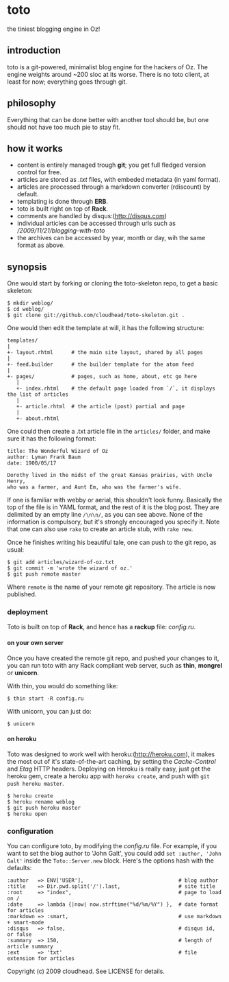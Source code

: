 toto
====

the tiniest blogging engine in Oz!

introduction
------------

toto is a git-powered, minimalist blog engine for the hackers of Oz. The engine weights around ~200 sloc at its worse.
There is no toto client, at least for now; everything goes through git.

philosophy
----------

Everything that can be done better with another tool should be, but one should not have too much pie to stay fit.

how it works
------------

- content is entirely managed trough **git**; you get full fledged version control for free.
- articles are stored as _.txt_ files, with embeded metadata (in yaml format).
- articles are processed through a markdown converter (rdiscount) by default.
- templating is done through **ERB**.
- toto is built right on top of **Rack**.
- comments are handled by disqus:(http://disqus.com)
- individual articles can be accessed through urls such as _/2009/11/21/blogging-with-toto_
- the archives can be accessed by year, month or day, wih the same format as above.

synopsis
--------

One would start by forking or cloning the toto-skeleton repo, to get a basic skeleton:
    
    $ mkdir weblog/
    $ cd weblog/
    $ git clone git://github.com/cloudhead/toto-skeleton.git .

One would then edit the template at will, it has the following structure:

    templates/
    |
    +- layout.rhtml      # the main site layout, shared by all pages
    |
    +- feed.builder      # the builder template for the atom feed
    |
    +- pages/            # pages, such as home, about, etc go here
       |
       +- index.rhtml    # the default page loaded from `/`, it displays the list of articles
       |
       +- article.rhtml  # the article (post) partial and page
       |
       +- about.rhtml

One could then create a .txt article file in the `articles/` folder, and make sure it has the following format:

    title: The Wonderful Wizard of Oz
    author: Lyman Frank Baum
    date: 1900/05/17

    Dorothy lived in the midst of the great Kansas prairies, with Uncle Henry, 
    who was a farmer, and Aunt Em, who was the farmer's wife.
  
If one is familiar with webby or aerial, this shouldn't look funny. Basically the top of the file is in YAML format,
and the rest of it is the blog post. They are delimited by an empty line `/\n\n/`, as you can see above. 
None of the information is compulsory, but it's strongly encouraged you specify it.
Note that one can also use `rake` to create an article stub, with `rake new`.

Once he finishes writing his beautiful tale, one can push to the git repo, as usual:

    $ git add articles/wizard-of-oz.txt
    $ git commit -m 'wrote the wizard of oz.'
    $ git push remote master

Where `remote` is the name of your remote git repository. The article is now published.

### deployment

Toto is built on top of **Rack**, and hence has a **rackup** file: _config.ru_.

#### on your own server

Once you have created the remote git repo, and pushed your changes to it, you can run toto with any Rack compliant web server, 
such as **thin**, **mongrel** or **unicorn**.

With thin, you would do something like:

    $ thin start -R config.ru

With unicorn, you can just do:

    $ unicorn

#### on heroku

Toto was designed to work well with heroku:(http://heroku.com), it makes the most out of it's state-of-the-art caching, 
by setting the _Cache-Control_ and _Etag_ HTTP headers. Deploying on Heroku is really easy, just get the heroku gem, 
create a heroku app with `heroku create`, and push with `git push heroku master`.

    $ heroku create
    $ heroku rename weblog
    $ git push heroku master
    $ heroku open

### configuration

You can configure toto, by modifying the _config.ru_ file. For example, if you want to set the blog author to 'John Galt',
you could add `set :author, 'John Galt'` inside the `Toto::Server.new` block. Here's the options hash with the defaults: 

    :author   => ENV['USER'],                               # blog author 
    :title    => Dir.pwd.split('/').last,                   # site title
    :root     => "index",                                   # page to load on / 
    :date     => lambda {|now| now.strftime("%d/%m/%Y") },  # date format for articles 
    :markdown => :smart,                                    # use markdown + smart-mode 
    :disqus   => false,                                     # disqus id, or false 
    :summary  => 150,                                       # length of article summary 
    :ext      => 'txt'                                      # file extension for articles 

Copyright (c) 2009 cloudhead. See LICENSE for details.
